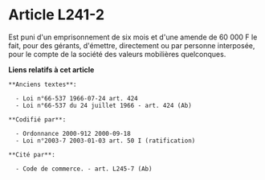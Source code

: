 # Article L241-2

Est puni d'un emprisonnement de six mois et d'une amende de 60 000 F le fait, pour des gérants, d'émettre, directement ou par
personne interposée, pour le compte de la société des valeurs mobilières quelconques.

**Liens relatifs à cet article**

	**Anciens textes**:

	  - Loi n°66-537 1966-07-24 art. 424
	  - Loi n°66-537 du 24 juillet 1966 - art. 424 (Ab)

	**Codifié par**:

	  - Ordonnance 2000-912 2000-09-18
	  - Loi n°2003-7 2003-01-03 art. 50 I (ratification)

	**Cité par**:

	  - Code de commerce. - art. L245-7 (Ab)
